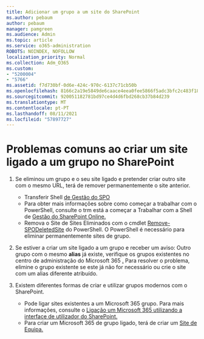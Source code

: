 ```yaml
---
title: Adicionar um grupo a um site do SharePoint
ms.author: pebaum
author: pebaum
manager: pamgreen
ms.audience: Admin
ms.topic: article
ms.service: o365-administration
ROBOTS: NOINDEX, NOFOLLOW
localization_priority: Normal
ms.collection: Adm_O365
ms.custom:
- "5200004"
- "5766"
ms.assetid: f7d730bf-0d6e-424c-970c-6137c71cb50b
ms.openlocfilehash: 8166c2a19e5849de6caace4eea0fee5866f5adc3bfc2c483f18fc788c1bf2fa9
ms.sourcegitcommit: 920051182781bd97ce4d4d6fbd268cb37b84d239
ms.translationtype: MT
ms.contentlocale: pt-PT
ms.lasthandoff: 08/11/2021
ms.locfileid: "57897727"
---
```

# <a name="common-issues-when-creating-a-group-connected-site-in-sharepoint"></a>Problemas comuns ao criar um site ligado a um grupo no SharePoint

1. Se eliminou um grupo e o seu site ligado e pretender criar outro site com o mesmo URL, terá de remover permanentemente o site anterior.

   - Transferir Shell [de Gestão do SPO](https://support.office.com/article/introduction-to-the-sharepoint-online-management-shell-c16941c3-19b4-4710-8056-34c034493429)
   - Para obter mais informações sobre como começar a trabalhar com o PowerShell, consulte o trm está a começar a Trabalhar com a Shell de [Gestão do SharePoint Online.](https://docs.microsoft.com/powershell/module/sharepoint-online/remove-sposite)
   - Remova o Site de Sites Eliminados com o cmdlet [Remove-SPODeletedSite](https://docs.microsoft.com/powershell/module/sharepoint-online/remove-sposite?view=sharepoint-ps) do PowerShell. O PowerShell é necessário para eliminar permanentemente sites de grupo.

1. Se estiver a criar um site ligado a um grupo e receber um aviso: Outro grupo com o mesmo **alias** já existe, verifique os grupos existentes no centro de administração do Microsoft 365 [.](https://admin.microsoft.com/AdminPortal/Home#/groups) Para resolver o problema, elimine o grupo existente se este já não for necessário ou crie o site com um alias diferente atribuído.

1. Existem diferentes formas de criar e utilizar grupos modernos com o SharePoint.

   - Pode ligar sites existentes a um Microsoft 365 grupo. Para mais informações, consulte o [Ligação um Microsoft 365 utilizando a interface de utilizador do SharePoint.](https://docs.microsoft.com/sharepoint/dev/transform/modernize-connect-to-office365-group#connect-an-office-365-group-using-the-sharepoint-user-interface)
   - Para criar um Microsoft 365 de grupo ligado, terá de criar um [Site de Equipa.](https://admin.microsoft.com/sharepoint)
